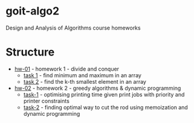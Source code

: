 # goit-algo2
Design and Analysis of Algorithms course homeworks

# Structure

- [hw-01](hw-01) - homework 1 - divide and conquer
  - [task 1](hw-01/task-1.py) - find minimum and maximum in an array
  - [task 2](hw-01/task-2.py) - find the k-th smallest element in an array
- [hw-02](hw-02) - homework 2 - greedy algorithms & dynamic programming
  - [task-1](hw-02/task-1.py) - optimising printing time given print jobs with priority and printer constraints
  - [task-2](hw-02/task-2.py) - finding optimal way to cut the rod using memoization and dynamic programming